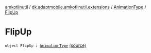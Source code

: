 [amkotlinutil](../../index.md) / [dk.adaptmobile.amkotlinutil.extensions](../index.md) / [AnimationType](index.md) / [FlipUp](./-flip-up.md)

# FlipUp

`object FlipUp : `[`AnimationType`](index.md) [(source)](https://github.com/adaptmobile-organization/amkotlinutil/tree/master/amkotlinutil/amkotlinutil/src/main/java/dk/adaptmobile/amkotlinutil/extensions/ConductorExtensions.kt#L39)